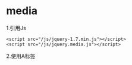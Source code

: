 # media
1.引用Js

    <script src="/js/jquery-1.7.min.js"></script>
    <script src="/js/jquery.media.js"></script>

2.使用A标签

 <a class="media"  href="文件的地址"></a>
